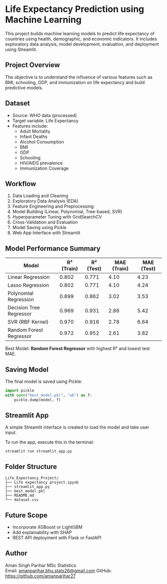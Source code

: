 # Life Expectancy Prediction using Machine Learning

This project builds machine learning models to predict life expectancy of countries using health, demographic, and economic indicators. It includes exploratory data analysis, model development, evaluation, and deployment using Streamlit.

## Project Overview

The objective is to understand the influence of various features such as BMI, schooling, GDP, and immunization on life expectancy and build predictive models.

## Dataset

- Source: WHO data (processed)
- Target variable: Life Expectancy
- Features include:
  - Adult Mortality
  - Infant Deaths
  - Alcohol Consumption
  - BMI
  - GDP
  - Schooling
  - HIV/AIDS prevalence
  - Immunization Coverage

## Workflow

1. Data Loading and Cleaning
2. Exploratory Data Analysis (EDA)
3. Feature Engineering and Preprocessing
4. Model Building (Linear, Polynomial, Tree-based, SVR)
5. Hyperparameter Tuning with GridSearchCV
6. Cross-Validation and Evaluation
7. Model Saving using Pickle
8. Web App Interface with Streamlit

## Model Performance Summary

| Model                   | R² (Train) | R² (Test) | MAE (Train) | MAE (Test) |
|------------------------|------------|-----------|-------------|------------|
| Linear Regression       | 0.802      | 0.771     | 4.10        | 4.23       |
| Lasso Regression        | 0.802      | 0.771     | 4.10        | 4.24       |
| Polynomial Regression   | 0.899      | 0.862     | 3.02        | 3.53       |
| Decision Tree Regressor| 0.969      | 0.931     | 2.86        | 5.42       |
| SVR (RBF Kernel)        | 0.970      | 0.916     | 2.78        | 6.64       |
| Random Forest Regressor| 0.972      | 0.952     | 2.61        | 3.82       |

Best Model: **Random Forest Regressor** with highest R² and lowest test MAE.

## Saving Model

The final model is saved using Pickle:
```python
import pickle
with open("best_model.pkl", "wb") as f:
    pickle.dump(model, f)
```

## Streamlit App

A simple Streamlit interface is created to load the model and take user input.

To run the app, execute this in the terminal:
```
streamlit run streamlit_app.py
```

## Folder Structure

```
Life_Expectancy_Project/
├── Life expectancy project.ipynb
├── streamlit_app.py
├── best_model.pkl
├── README.md
└── dataset.csv
```

## Future Scope

- Incorporate XGBoost or LightGBM
- Add explainability with SHAP
- REST API deployment with Flask or FastAPI

## Author

Aman Singh Parihar
MSc Statistics  
Email: amanparihar.bhu.stats26@gmail.com
GitHub: https://github.com/amanparihar27
